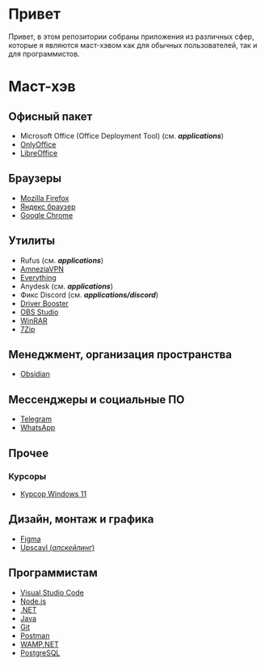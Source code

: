 # Привет
Привет, в этом репозитории собраны приложения из различных сфер, которые я являются маст-хэвом как для обычных пользователей, так и для программистов.

# Маст-хэв

## Офисный пакет
- Microsoft Office (Office Deployment Tool) (см. ***applications***)
- [OnlyOffice](https://www.onlyoffice.com/ru/download.aspx?from=default#docs-enterprise)
- [LibreOffice](https://www.libreoffice.org/download/download-libreoffice/)

## Браузеры
- [Mozilla Firefox](https://www.mozilla.org/ru/firefox/new/)
- [Яндекс браузер](https://browser.yandex.ru/)
- [Google Chrome](https://www.google.com/intl/ru/chrome/safety/)

## Утилиты
- Rufus (см. ***applications***)
- [AmneziaVPN](https://github.com/amnezia-vpn/amnezia-client)
- [Everything](https://www.voidtools.com/ru-ru/)
- Anydesk (см. ***applications***)
- Фикс Discord (см. ***applications/discord***)
- [Driver Booster](https://ru.iobit.com/driver-booster.php)
- [OBS Studio](https://obsproject.com/download)
- [WinRAR](https://www.win-rar.com/start.html?&L=4)
- [7Zip](https://www.7-zip.org/download.html)
  
## Менеджмент, организация пространства
- [Obsidian](https://obsidian.md/download)

## Мессенджеры и социальные ПО
- [Telegram](https://desktop.telegram.org/)
- [WhatsApp](https://www.whatsapp.com/download?lang=ru_RU)

## Прочее
### Курсоры
- [Курсор Windows 11](https://7themes.su/stuff/kursory_windows/windows_11_cursors_concept/7-1-0-1149)


## Дизайн, монтаж и графика
- [Figma](https://www.figma.com/downloads/)
- [Upscayl (*апскейлинг*)](https://upscayl.org/download)

## Программистам
- [Visual Studio Code](https://code.visualstudio.com/download)
- [Node.js](https://nodejs.org/en/download)
- [.NET](https://dotnet.microsoft.com/ru-ru/download/dotnet)
- [Java](https://www.oracle.com/java/technologies/downloads/?er=221886#jdk24-windows)
- [Git](https://git-scm.com/downloads)
- [Postman](https://www.postman.com/downloads/)
- [WAMP.NET](https://wamp.net/)
- [PostgreSQL](https://www.postgresql.org/download/)